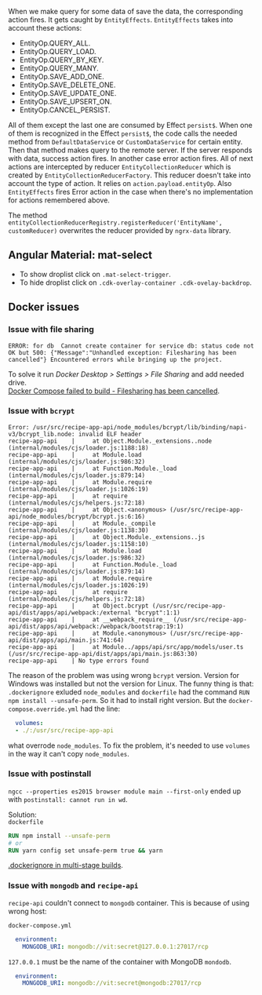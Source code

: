 When we make query for some data of save the data, the corresponding action fires. It gets caught by `EntityEffects`. `EntityEffects` takes into account these actions:

* EntityOp.QUERY_ALL.
* EntityOp.QUERY_LOAD.
* EntityOp.QUERY_BY_KEY.
* EntityOp.QUERY_MANY.
* EntityOp.SAVE_ADD_ONE.
* EntityOp.SAVE_DELETE_ONE.
* EntityOp.SAVE_UPDATE_ONE.
* EntityOp.SAVE_UPSERT_ON.
* EntityOp.CANCEL_PERSIST.

All of them except the last one are consumed by Effect `persist$`. When one of them is recognized in the Effect `persist$`, the code calls the needed method from `DefaultDataService` or `CustomDataService` for certain entity.
Then that method makes query to the remote server. If the server responds with data, success action fires. In another case error action fires. All of next actions are intercepted by reducer `EntityCollectionReducer` which is created by `EntityCollectionReducerFactory`. This reducer doesn't take into account the type of action. It relies on  `action.payload.entityOp`.
Also `EntityEffects` fires Error action in the case when there's no implementation for actions remembered above.

The method `entityCollectionReducerRegistry.registerReducer('EntityName', customReducer)` overwrites the reducer provided by `ngrx-data` library.

## Angular Material: mat-select

* To show droplist click on `.mat-select-trigger`.
* To hide droplist click on `.cdk-overlay-container .cdk-ovelay-backdrop`.

## Docker issues

### Issue with file sharing

`ERROR: for db  Cannot create container for service db: status code not OK but 500: {"Message":"Unhandled exception: Filesharing has been cancelled"}
Encountered errors while bringing up the project.`

To solve it run *Docker Desktop > Settings > File Sharing* and add needed drive.  
[Docker Compose failed to build - Filesharing has been cancelled](https://stackoverflow.com/questions/60754297/docker-compose-failed-to-build-filesharing-has-been-cancelled).

### Issue with `bcrypt`

```cli
Error: /usr/src/recipe-app-api/node_modules/bcrypt/lib/binding/napi-v3/bcrypt_lib.node: invalid ELF header
recipe-app-api    |     at Object.Module._extensions..node (internal/modules/cjs/loader.js:1188:18)
recipe-app-api    |     at Module.load (internal/modules/cjs/loader.js:986:32)
recipe-app-api    |     at Function.Module._load (internal/modules/cjs/loader.js:879:14)
recipe-app-api    |     at Module.require (internal/modules/cjs/loader.js:1026:19)
recipe-app-api    |     at require (internal/modules/cjs/helpers.js:72:18)
recipe-app-api    |     at Object.<anonymous> (/usr/src/recipe-app-api/node_modules/bcrypt/bcrypt.js:6:16)
recipe-app-api    |     at Module._compile (internal/modules/cjs/loader.js:1138:30)
recipe-app-api    |     at Object.Module._extensions..js (internal/modules/cjs/loader.js:1158:10)
recipe-app-api    |     at Module.load (internal/modules/cjs/loader.js:986:32)
recipe-app-api    |     at Function.Module._load (internal/modules/cjs/loader.js:879:14)
recipe-app-api    |     at Module.require (internal/modules/cjs/loader.js:1026:19)
recipe-app-api    |     at require (internal/modules/cjs/helpers.js:72:18)
recipe-app-api    |     at Object.bcrypt (/usr/src/recipe-app-api/dist/apps/api/webpack:/external "bcrypt":1:1)
recipe-app-api    |     at __webpack_require__ (/usr/src/recipe-app-api/dist/apps/api/webpack:/webpack/bootstrap:19:1)
recipe-app-api    |     at Module.<anonymous> (/usr/src/recipe-app-api/dist/apps/api/main.js:741:64)
recipe-app-api    |     at Module../apps/api/src/app/models/user.ts (/usr/src/recipe-app-api/dist/apps/api/main.js:863:30)
recipe-app-api    | No type errors found
```

The reason of the problem was using wrong `bcrypt` version. Version for Windows was installed but not the version for Linux. The funny thing is that: `.dockerignore` exluded `node_modules` and `dockerfile` had the command `RUN npm install --unsafe-perm`. So it had to install right version. But the `docker-compose.override.yml` had the line:

```yml
  volumes:
  - ./:/usr/src/recipe-app-api
```

what overrode `node_modules`. To fix the problem, it's needed to use `volumes` in the way it can't copy `node_modules`.

### Issue with postinstall

`ngcc --properties es2015 browser module main --first-only`  ended up with `postinstall: cannot run in wd`.

Solution:  
`dockerfile`

```dockerfile
RUN npm install --unsafe-perm
# or
RUN yarn config set unsafe-perm true && yarn
```

[.dockerignore in multi-stage builds](https://forums.docker.com/t/dockerignore-in-multi-stage-builds/57169/3).

### Issue with `mongodb` and `recipe-api`

`recipe-api` couldn't connect to `mongodb` container. This is because of using wrong host:

`docker-compose.yml`

```yml
  environment:
    MONGODB_URI: mongodb://vit:secret@127.0.0.1:27017/rcp
```

`127.0.0.1` must be the name of the container with MongoDB `mondodb`.

```yml
  environment:
    MONGODB_URI: mongodb://vit:secret@mongodb:27017/rcp
```
